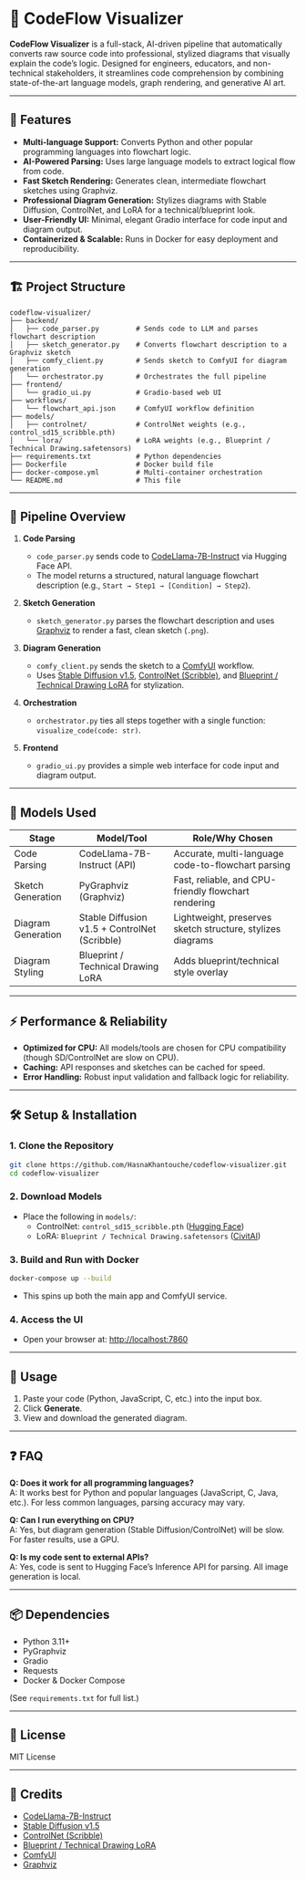 # 🧠 CodeFlow Visualizer

**CodeFlow Visualizer** is a full-stack, AI-driven pipeline that automatically converts raw source code into professional, stylized diagrams that visually explain the code’s logic. Designed for engineers, educators, and non-technical stakeholders, it streamlines code comprehension by combining state-of-the-art language models, graph rendering, and generative AI art.

---

## 🚀 Features

- **Multi-language Support:** Converts Python and other popular programming languages into flowchart logic.
- **AI-Powered Parsing:** Uses large language models to extract logical flow from code.
- **Fast Sketch Rendering:** Generates clean, intermediate flowchart sketches using Graphviz.
- **Professional Diagram Generation:** Stylizes diagrams with Stable Diffusion, ControlNet, and LoRA for a technical/blueprint look.
- **User-Friendly UI:** Minimal, elegant Gradio interface for code input and diagram output.
- **Containerized & Scalable:** Runs in Docker for easy deployment and reproducibility.

---

## 🏗️ Project Structure

```
codeflow-visualizer/
├── backend/
│   ├── code_parser.py         # Sends code to LLM and parses flowchart description
│   ├── sketch_generator.py    # Converts flowchart description to a Graphviz sketch
│   ├── comfy_client.py        # Sends sketch to ComfyUI for diagram generation
│   └── orchestrator.py        # Orchestrates the full pipeline
├── frontend/
│   └── gradio_ui.py           # Gradio-based web UI
├── workflows/
│   └── flowchart_api.json     # ComfyUI workflow definition
├── models/
│   ├── controlnet/            # ControlNet weights (e.g., control_sd15_scribble.pth)
│   └── lora/                  # LoRA weights (e.g., Blueprint / Technical Drawing.safetensors)
├── requirements.txt           # Python dependencies
├── Dockerfile                 # Docker build file
├── docker-compose.yml         # Multi-container orchestration
└── README.md                  # This file
```

---

## 🧩 Pipeline Overview

1. **Code Parsing**
    - `code_parser.py` sends code to [CodeLlama-7B-Instruct](https://huggingface.co/codellama/CodeLlama-7b-Instruct-hf) via Hugging Face API.
    - The model returns a structured, natural language flowchart description (e.g., `Start → Step1 → [Condition] → Step2`).

2. **Sketch Generation**
    - `sketch_generator.py` parses the flowchart description and uses [Graphviz](https://pygraphviz.github.io/) to render a fast, clean sketch (`.png`).

3. **Diagram Generation**
    - `comfy_client.py` sends the sketch to a [ComfyUI](https://github.com/comfyanonymous/ComfyUI) workflow.
    - Uses [Stable Diffusion v1.5](https://huggingface.co/runwayml/stable-diffusion-v1-5/resolve/main/v1-5-pruned.safetensors), [ControlNet (Scribble)](https://huggingface.co/lllyasviel/ControlNet/blob/main/models/control_sd15_scribble.pth), and [Blueprint / Technical Drawing LoRA](https://civitai.com/models/637539/blueprint-technical-drawing) for stylization.

4. **Orchestration**
    - `orchestrator.py` ties all steps together with a single function: `visualize_code(code: str)`.

5. **Frontend**
    - `gradio_ui.py` provides a simple web interface for code input and diagram output.

---

## 🧠 Models Used

| Stage                | Model/Tool                                      | Role/Why Chosen                                                                 |
|----------------------|-------------------------------------------------|---------------------------------------------------------------------------------|
| Code Parsing         | CodeLlama-7B-Instruct (API)                     | Accurate, multi-language code-to-flowchart parsing                              |
| Sketch Generation    | PyGraphviz (Graphviz)                           | Fast, reliable, and CPU-friendly flowchart rendering                            |
| Diagram Generation   | Stable Diffusion v1.5 + ControlNet (Scribble)   | Lightweight, preserves sketch structure, stylizes diagrams                      |
| Diagram Styling      | Blueprint / Technical Drawing LoRA              | Adds blueprint/technical style overlay                                          |

---

## ⚡ Performance & Reliability

- **Optimized for CPU:** All models/tools are chosen for CPU compatibility (though SD/ControlNet are slow on CPU).
- **Caching:** API responses and sketches can be cached for speed.
- **Error Handling:** Robust input validation and fallback logic for reliability.

---

## 🛠️ Setup & Installation

### 1. **Clone the Repository**
```sh
git clone https://github.com/HasnaKhantouche/codeflow-visualizer.git
cd codeflow-visualizer
```

### 2. **Download Models**
- Place the following in `models/`:
    - ControlNet: `control_sd15_scribble.pth` ([Hugging Face](https://huggingface.co/lllyasviel/ControlNet/blob/main/models/control_sd15_scribble.pth))
    - LoRA: `Blueprint / Technical Drawing.safetensors` ([CivitAI](https://civitai.com/models/637539/blueprint-technical-drawing))

### 3. **Build and Run with Docker**
```sh
docker-compose up --build
```
- This spins up both the main app and ComfyUI service.

### 4. **Access the UI**
- Open your browser at: [http://localhost:7860](http://localhost:7860)

---

## 📝 Usage

1. Paste your code (Python, JavaScript, C, etc.) into the input box.
2. Click **Generate**.
3. View and download the generated diagram.

---

## ❓ FAQ

**Q: Does it work for all programming languages?**  
A: It works best for Python and popular languages (JavaScript, C, Java, etc.). For less common languages, parsing accuracy may vary.

**Q: Can I run everything on CPU?**  
A: Yes, but diagram generation (Stable Diffusion/ControlNet) will be slow. For faster results, use a GPU.

**Q: Is my code sent to external APIs?**  
A: Yes, code is sent to Hugging Face’s Inference API for parsing. All image generation is local.

---

## 📦 Dependencies

- Python 3.11+
- PyGraphviz
- Gradio
- Requests
- Docker & Docker Compose

(See `requirements.txt` for full list.)

---

## 📜 License

MIT License

---

## 🙏 Credits

- [CodeLlama-7B-Instruct](https://huggingface.co/codellama/CodeLlama-7b-Instruct-hf)
- [Stable Diffusion v1.5](https://huggingface.co/runwayml/stable-diffusion-v1-5/resolve/main/v1-5-pruned.safetensors)
- [ControlNet (Scribble)](https://huggingface.co/lllyasviel/ControlNet/blob/main/models/control_sd15_scribble.pth)
- [Blueprint / Technical Drawing LoRA](https://civitai.com/models/637539/blueprint-technical-drawing)
- [ComfyUI](https://github.com/comfyanonymous/ComfyUI)
- [Graphviz](https://pygraphviz.github.io/)
